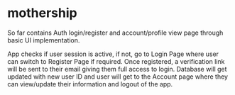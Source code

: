 # mothership

So far contains Auth login/register and account/profile view page through basic UI implementation.

App checks if user session is active, if not, go to Login Page where user can switch to Register Page if required. Once registered, a verification link will be sent to their email giving them full access to login. Database will get updated with new user ID and user will get to the Account page where they can view/update their information and logout of the app.
